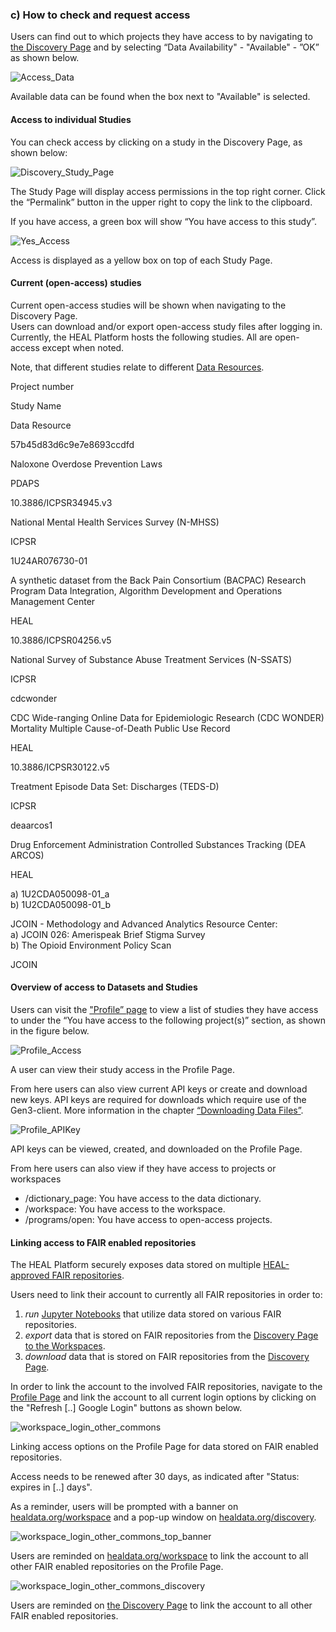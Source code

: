 ### c) How to check and request access

Users can find out to which projects they have access to by navigating to [the Discovery Page](https://healdata.org/discovery) and by selecting “Data Availability" - "Available" - ”OK” as shown below.

![Access_Data](img/access_box_1.png)

Available data can be found when the box next to "Available" is selected.

#### Access to individual Studies

You can check access by clicking on a study in the Discovery Page, as shown below:

![Discovery_Study_Page](img/discovery_study_page.png)

The Study Page will display access permissions in the top right corner. Click the “Permalink” button in the upper right to copy the link to the clipboard.

If you have access, a green box will show “You have access to this study”.

![Yes_Access](img/access_YES.png)

Access is displayed as a yellow box on top of each Study Page.

#### Current (open-access) studies

Current open-access studies will be shown when navigating to the Discovery Page.  
Users can download and/or export open-access study files after logging in. Currently, the HEAL Platform hosts the following studies. All are open-access except when noted.

Note, that different studies relate to different [Data Resources](#DataManagementRepositories).

Project number

Study Name

Data Resource

57b45d83d6c9e7e8693ccdfd

Naloxone Overdose Prevention Laws

PDAPS

10.3886/ICPSR34945.v3

National Mental Health Services Survey (N-MHSS)

ICPSR

1U24AR076730-01

A synthetic dataset from the Back Pain Consortium (BACPAC) Research Program Data Integration, Algorithm Development and Operations Management Center

HEAL

10.3886/ICPSR04256.v5

National Survey of Substance Abuse Treatment Services (N-SSATS)

ICPSR

cdcwonder

CDC Wide-ranging Online Data for Epidemiologic Research (CDC WONDER) Mortality Multiple Cause-of-Death Public Use Record

HEAL

10.3886/ICPSR30122.v5

Treatment Episode Data Set: Discharges (TEDS-D)

ICPSR

deaarcos1

Drug Enforcement Administration Controlled Substances Tracking (DEA ARCOS)

HEAL

a) 1U2CDA050098-01\_a  
b) 1U2CDA050098-01\_b

JCOIN - Methodology and Advanced Analytics Resource Center:  
a) JCOIN 026: Amerispeak Brief Stigma Survey  
b) The Opioid Environment Policy Scan

JCOIN

#### Overview of access to Datasets and Studies

Users can visit the ["Profile” page](https://healdata.org/identity) to view a list of studies they have access to under the “You have access to the following project(s)” section, as shown in the figure below.

![Profile_Access](img/profile_access.png)

A user can view their study access in the Profile Page.

From here users can also view current API keys or create and download new keys. API keys are required for downloads which require use of the Gen3-client. More information in the chapter [“Downloading Data Files”](#DownloadingDataFiles).

![Profile_APIKey](img/profile_APIkey_active.png)

API keys can be viewed, created, and downloaded on the Profile Page.

From here users can also view if they have access to projects or workspaces

*   /dictionary\_page: You have access to the data dictionary.
*   /workspace: You have access to the workspace.
*   /programs/open: You have access to open-access projects.

#### Linking access to FAIR enabled repositories

The HEAL Platform securely exposes data stored on multiple [HEAL-approved FAIR repositories](#DataManagementRepositories).

Users need to link their account to currently all FAIR repositories in order to:

1.  _run_ [Jupyter Notebooks](#StaticNoteboks) that utilize data stored on various FAIR repositories.
2.  _export_ data that is stored on FAIR repositories from the [Discovery Page to the Workspaces](#SelectBringFilesDiscoveryToWorkspace).
3.  _download_ data that is stored on FAIR repositories from the [Discovery Page](#DownloadFilesfromDiscovery).

In order to link the account to the involved FAIR repositories, navigate to the [Profile Page](https://healdata.org/identity) and link the account to all current login options by clicking on the "Refresh \[..\] Google Login" buttons as shown below.

![workspace_login_other_commons](img/workspace_login_other_commons.png)

Linking access options on the Profile Page for data stored on FAIR enabled repositories.

Access needs to be renewed after 30 days, as indicated after "Status: expires in \[..\] days".

As a reminder, users will be prompted with a banner on [healdata.org/workspace](https://healdata.org/workspace) and a pop-up window on [healdata.org/discovery](https://healdata.org/discovery).

![workspace_login_other_commons_top_banner](img/workspace_login_other_commons_top_banner.png)

Users are reminded on [healdata.org/workspace](https://healdata.org/workspace) to link the account to all other FAIR enabled repositories on the Profile Page.

![workspace_login_other_commons_discovery](img/workspace_login_other_commons_discovery.png)

Users are reminded on [the Discovery Page](https://healdata.org/discovery) to link the account to all other FAIR enabled repositories.
